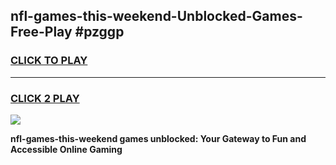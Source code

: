 
## nfl-games-this-weekend-Unblocked-Games-Free-Play #pzggp
<h3>
<a href="https://us.freeplayer.one?title=nfl-games-this-weekend&ref=9M">CLICK TO PLAY</a></h3>
<hr>

<h3>
<a href="https://us.freeplayer.one?title=nfl-games-this-weekend&ref=9M">CLICK 2 PLAY</a>
  
</h3>

<a href="https://us.freeplayer.one?title=nfl-games-this-weekend&ref=9M"><img src="https://clearcache.store/games.png"></a>


**nfl-games-this-weekend games unblocked: Your Gateway to Fun and Accessible Online Gaming**
